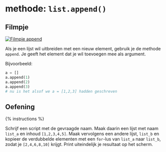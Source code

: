 # methode: `list.append()`

## Filmpje
[![Filmpje append](https://i9.ytimg.com/vi/twnAT5DmJVY/mq1.jpg?sqp=CImm7fMF&rs=AOn4CLDNZxPQ1P2iyT9WNRGGYPAIQvUpXQ)](https://youtu.be/rqPWJRsiZF4)


Als je een lijst wil uitbreiden met een nieuw element, gebruik je de methode `append`. Je geeft het element dat je wil toevoegen mee als argument.

Bijvoorbeeld:
```python
a = []
a.append(1)
a.append(2)
a.append(3)
# nu is het alsof we a = [1,2,3] hadden geschreven
```

## Oefening
{% instructions %}

Schrijf een script met de gevraagde naam. Maak daarin een lijst met naam `list_a` en inhoud `[1,2,3,4,5]`. Maak vervolgens een andere lijst, `list_b` en kopieer de verdubbelde elementen met een `for`-lus van `list_a` naar `list_b`, zodat je `[2,4,6,8,10]` krijgt. Print uiteindelijk je resultaat op het scherm.
